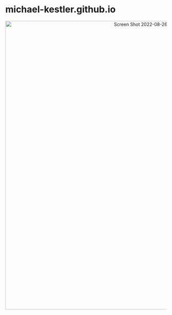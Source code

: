 # michael-kestler.github.io
<p align="center"><a  href="https://michael-kestler.github.io/">
<img width="900" alt="Screen Shot 2022-08-26 at 5 05 35" src="https://user-images.githubusercontent.com/101147302/187005732-0c789893-44d8-4322-8a9c-b1e124523494.png"></a>
</p>
